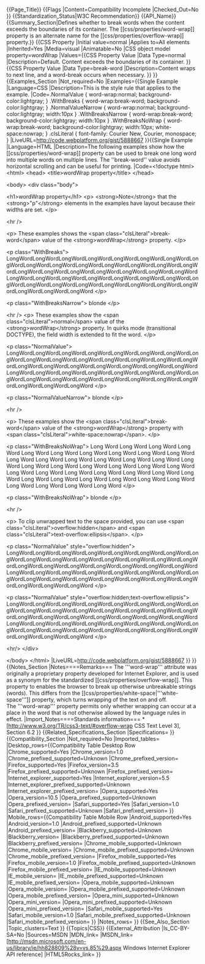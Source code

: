 {{Page_Title}}
{{Flags
|Content=Compatibility Incomplete
|Checked_Out=No
}}
{{Standardization_Status|W3C Recommendation}}
{{API_Name}}
{{Summary_Section|Defines whether to break words when the content exceeds the boundaries of its container. The [[css/properties/word-wrap]] property is an alternate name for the [[css/properties/overflow-wrap]] property.}}
{{CSS Property
|Initial value=normal
|Applies to=All elements
|Inherited=Yes
|Media=visual
|Animatable=No
|CSS object model property=wordWrap
|Values={{CSS Property Value
|Data Type=normal
|Description=Default. Content exceeds the boundaries of its container.
}}{{CSS Property Value
|Data Type=break-word
|Description=Content wraps to next line, and a word-break occurs when necessary.
}}
}}
{{Examples_Section
|Not_required=No
|Examples={{Single Example
|Language=CSS
|Description=This is the style rule that applies to the example.
|Code=.NormalValue		{ word-wrap:normal;     background-color:lightgray; }
.WithBreaks 		{ word-wrap:break-word; background-color:lightgray; }
.NormalValueNarrow	{ word-wrap:normal;     background-color:lightgray; width:10px }
.WithBreaksNarrow 	{ word-wrap:break-word; background-color:lightgray; width:10px }
.WithBreaksNoWrap  	 { word-wrap:break-word; background-color:lightgray; width:10px; white-space:nowrap; }
.clsLiteral        	 { font-family: Courier New, Courier, monospace; }
|LiveURL=http://code.webplatform.org/gist/5888667
}}{{Single Example
|Language=HTML
|Description=The following examples show how the [[css/properties/word-wrap]] property can be used to break one long word into multiple words on multiple lines. The ''break-word'' value avoids horizontal scrolling and can be useful for printing.
|Code=&lt;!doctype html&gt;
&lt;html&gt;
&lt;head&gt;
&lt;title&gt;wordWrap property&lt;/title&gt;
&lt;/head&gt;

&lt;body&gt;
&lt;div class="body"&gt;

&lt;h1&gt;wordWrap property&lt;/h1&gt; 
&lt;p&gt;
&lt;strong&gt;Note&lt;/strong&gt; that the &lt;strong&gt;"p"&lt;/strong&gt; elements in the examples have layout because their widths are set.
&lt;/p&gt;

&lt;hr /&gt;

&lt;p&gt;
These examples shows the &lt;span class="clsLiteral"&gt;break-word&lt;/span&gt; value of the &lt;strong&gt;wordWrap&lt;/strong&gt; property.
&lt;/p&gt;

&lt;p class="WithBreaks"&gt;
LongWordLongWordLongWordLongWordLongWordLongWordLongWordLongWordLongWordLongWordLongWordLongWordLongWordLongWordLongWordLongWordLongWordLongWordLongWordLongWordLongWordLongWordLongWordLongWordLongWordLongWordLongWordLongWordLongWordLongWordLongWordLongWordLongWordLongWordLongWordLongWordLongWordLongWordLongWordLongWord
&lt;/p&gt;

&lt;p class="WithBreaksNarrow"&gt;
blonde
&lt;/p&gt;

&lt;hr /&gt;
&lt;p&gt;
These examples show the &lt;span class="clsLiteral"&gt;normal&lt;/span&gt; value of the &lt;strong&gt;wordWrap&lt;/strong&gt; property. 
In quirks mode (transitional DOCTYPE), the field width is extended to fit the word.
&lt;/p&gt;

&lt;p class="NormalValue"&gt;
LongWordLongWordLongWordLongWordLongWordLongWordLongWordLongWordLongWordLongWordLongWordLongWordLongWordLongWordLongWordLongWordLongWordLongWordLongWordLongWordLongWordLongWordLongWordLongWordLongWordLongWordLongWordLongWordLongWordLongWordLongWordLongWordLongWordLongWordLongWordLongWordLongWordLongWordLongWordLongWord
&lt;/p&gt;

&lt;p class="NormalValueNarrow"&gt;
blonde
&lt;/p&gt;

&lt;hr /&gt;

&lt;p&gt;
These examples show the &lt;span class="clsLiteral"&gt;break-word&lt;/span&gt; value of the 
&lt;strong&gt;wordWrap&lt;/strong&gt; property with &lt;span class="clsLiteral"&gt;white-space:nowrap&lt;/span&gt;.
&lt;/p&gt;

&lt;p class="WithBreaksNoWrap"&gt;
Long Word Long Word Long Word Long Word Long Word Long Word Long Word Long Word Long Word Long Word Long Word Long Word Long Word Long Word Long Word Long Word Long Word Long Word Long Word Long Word Long Word Long Word Long Word Long Word Long Word Long Word Long Word Long Word Long Word Long Word Long Word Long Word Long Word Long Word Long Word Long Word Long Word Long Word Long Word Long Word 
&lt;/p&gt;

&lt;p class="WithBreaksNoWrap"&gt;
blonde
&lt;/p&gt;

&lt;hr /&gt;

&lt;p&gt;
To clip unwrapped text to the space provided, you can use &lt;span class="clsLiteral"&gt;overflow:hidden&lt;/span&gt; 
and &lt;span class="clsLiteral"&gt;text-overflow:ellipsis&lt;/span&gt;. 
&lt;/p&gt;

&lt;p class="NormalValue" style="overflow:hidden"&gt;
LongWordLongWordLongWordLongWordLongWordLongWordLongWordLongWordLongWordLongWordLongWordLongWordLongWordLongWordLongWordLongWordLongWordLongWordLongWordLongWordLongWordLongWordLongWordLongWordLongWordLongWordLongWordLongWordLongWordLongWordLongWordLongWordLongWordLongWordLongWordLongWordLongWordLongWordLongWordLongWord
&lt;/p&gt;

&lt;p class="NormalValue" style="overflow:hidden;text-overflow:ellipsis"&gt;
LongWordLongWordLongWordLongWordLongWordLongWordLongWordLongWordLongWordLongWordLongWordLongWordLongWordLongWordLongWordLongWordLongWordLongWordLongWordLongWordLongWordLongWordLongWordLongWordLongWordLongWordLongWordLongWordLongWordLongWordLongWordLongWordLongWordLongWordLongWordLongWordLongWordLongWordLongWordLongWord
&lt;/p&gt;

&lt;hr/&gt;
&lt;/div&gt; 

&lt;/body&gt;
&lt;/html&gt;
|LiveURL=http://code.webplatform.org/gist/5888667
}}
}}
{{Notes_Section
|Notes====Remarks===
The '''word-wrap''' attribute was originally a proprietary property developed for Internet Explorer, and is used as a synonym for the standardized [[css/properties/overflow-wrap]].
This property to enables the browser to break up otherwise unbreakable strings (words).
This differs from the [[css/properties/white-space|'''white-space''']] 
property, which turns wrapping of the text on and off.  
The '''word-wrap''' property permits only whether wrapping can occur at a place in the word that is not otherwise allowed by the language rules in effect.
|Import_Notes====Standards information===
*[http://www.w3.org/TR/css3-text/#overflow-wrap CSS Text Level 3], Section 6.2
}}
{{Related_Specifications_Section
|Specifications=
}}
{{Compatibility_Section
|Not_required=No
|Imported_tables=
|Desktop_rows={{Compatibility Table Desktop Row
|Chrome_supported=Yes
|Chrome_version=1.0
|Chrome_prefixed_supported=Unknown
|Chrome_prefixed_version=
|Firefox_supported=Yes
|Firefox_version=3.5
|Firefox_prefixed_supported=Unknown
|Firefox_prefixed_version=
|Internet_explorer_supported=Yes
|Internet_explorer_version=5.5
|Internet_explorer_prefixed_supported=Unknown
|Internet_explorer_prefixed_version=
|Opera_supported=Yes
|Opera_version=10.5
|Opera_prefixed_supported=Unknown
|Opera_prefixed_version=
|Safari_supported=Yes
|Safari_version=1.0
|Safari_prefixed_supported=Unknown
|Safari_prefixed_version=
}}
|Mobile_rows={{Compatibility Table Mobile Row
|Android_supported=Yes
|Android_version=1.0
|Android_prefixed_supported=Unknown
|Android_prefixed_version=
|Blackberry_supported=Unknown
|Blackberry_version=
|Blackberry_prefixed_supported=Unknown
|Blackberry_prefixed_version=
|Chrome_mobile_supported=Unknown
|Chrome_mobile_version=
|Chrome_mobile_prefixed_supported=Unknown
|Chrome_mobile_prefixed_version=
|Firefox_mobile_supported=Yes
|Firefox_mobile_version=1.0
|Firefox_mobile_prefixed_supported=Unknown
|Firefox_mobile_prefixed_version=
|IE_mobile_supported=Unknown
|IE_mobile_version=
|IE_mobile_prefixed_supported=Unknown
|IE_mobile_prefixed_version=
|Opera_mobile_supported=Unknown
|Opera_mobile_version=
|Opera_mobile_prefixed_supported=Unknown
|Opera_mobile_prefixed_version=
|Opera_mini_supported=Unknown
|Opera_mini_version=
|Opera_mini_prefixed_supported=Unknown
|Opera_mini_prefixed_version=
|Safari_mobile_supported=Yes
|Safari_mobile_version=1.0
|Safari_mobile_prefixed_supported=Unknown
|Safari_mobile_prefixed_version=
}}
|Notes_rows=
}}
{{See_Also_Section
|Topic_clusters=Text
}}
{{Topics|CSS}}
{{External_Attribution
|Is_CC-BY-SA=No
|Sources=MSDN
|MDN_link=
|MSDN_link=[http://msdn.microsoft.com/en-us/library/ie/hh828809%28v=vs.85%29.aspx Windows Internet Explorer API reference]
|HTML5Rocks_link=
}}
